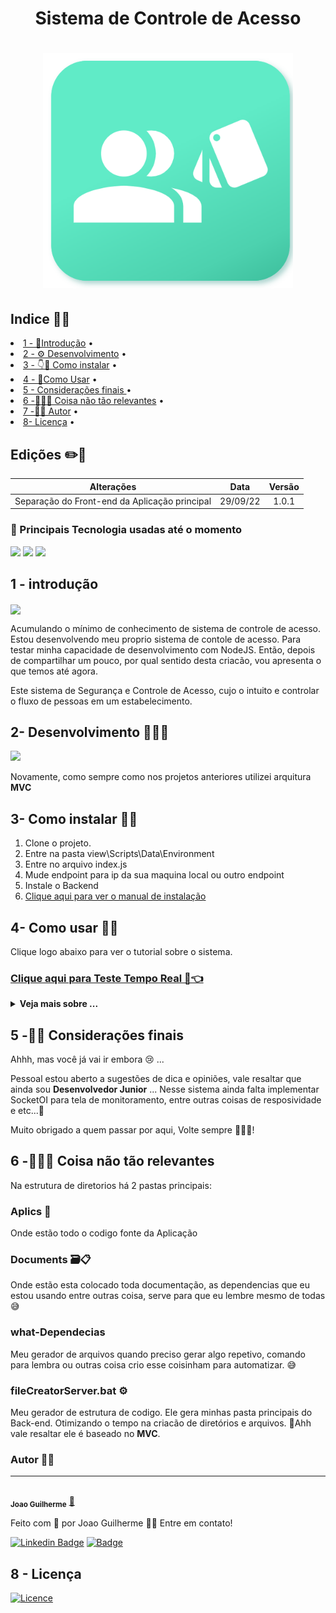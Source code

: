 
<div  align=center >

<h1>Sistema de Controle de Acesso <h1>

   <img width="400px" src="./Documents/Assets/logo.png">

</div>


## Indice 👨‍💻

<p align="center">
 <li> <a href="#introdução">1 - 🚪Introdução</a> •</li>
 <li> <a href="#desenvolvimento">2 - ⚙️ Desenvolvimento</a> • </li>
 <li> <a href="#instalar">3 - 👇🤘 Como instalar</a> • </li>
 <li> <a href="#usar">4 - 🤘Como Usar</a> • </li>
 <li> <a href="#consideraçoesfinais">5 - Considerações finais </a> • </li>
 <li> <a href="#outros">6 -📁😅🤪 Coisa não tão relevantes</a> • </li>
 <li> <a href="#autor">7 -🧑‍💻 Autor</a> • </li>
 <li> <a href="#licensa"> 8- Licença</a> • </li>
</p>


## Edições ✏️📑


Alterações   | Data | Versão
:---------: | :------: | :------:
Separação do Front-end da Aplicação principal | 29/09/22 | 1.0.1 

### 👥 Principais Tecnologia usadas até o momento

<div>
        <img width="70px" src="https://cdn.jsdelivr.net/gh/devicons/devicon/icons/html5/html5-original-wordmark.svg" />
        <img width="70px" src="https://cdn.jsdelivr.net/gh/devicons/devicon/icons/css3/css3-original-wordmark.svg" />
        <img width="65px" src="https://cdn.jsdelivr.net/gh/devicons/devicon/icons/javascript/javascript-original.svg" />
</div>


<h2 id='introdução' color=green ><b>1 - introdução</b></h2>


<img  align=center src="./Documents/Assets/Apresentacao.gif">


Acumulando o mínimo de conhecimento de sistema de controle de acesso. Estou desenvolvendo meu proprio sistema de contole de acesso. Para testar minha capacidade de desenvolvimento com NodeJS. 
Então, depois de compartilhar um pouco, por qual sentido desta criacão, vou apresenta o que temos até agora.

Este sistema de Segurança e Controle de Acesso, cujo o intuito e controlar o fluxo de pessoas em um estabelecimento.




<h2 id='desenvolvimento'><b>2- Desenvolvimento 🥵🧑‍🏭</b></h2>

<img width="300px" src="https://c.tenor.com/YeyWf_YP7PcAAAAM/construct-construction.gif">
<br>

Novamente, como sempre como nos projetos anteriores utilizei arquitura **MVC**


<h2 id='instalar'><b>3- Como instalar 🧑‍🔧</b></h2>

1. Clone o projeto.
2. Entre na pasta view\Scripts\Data\Environment
3. Entre no arquivo index.js
4. Mude endpoint para ip da sua maquina local ou outro endpoint
5. Instale o Backend
6. <a href='https://github.com/JoaoG23/Sistema-Acesso-API'>Clique aqui para ver o manual de instalação<a>



<h2 id='usar'><b>4- Como usar 👩‍💻</b></h2>

Clique logo abaixo para ver o tutorial sobre o sistema.

<h3><a href="https://sistema-controle-acesso.netlify.app">Clique aqui para Teste Tempo Real 🥳👈</a></h3>

<details>
  <summary><b>Veja mais sobre ...</b></summary>


### 2- Entrar no login
<img  align=center src="./Documents/Assets/Login.GIF">

Na primeira tela e a de login. 


#### Registrar 

1- Clique no botão vermelho **registrer-se** aqui..
<img align=center src="./Documents/Assets/registra.png">

2-Os Preencha os campos..FOOOOI Salvado
<img align=center src="./Documents/Assets/salva.png">

3 - Digite senha e login, para o primeiro acesso.
<h3><a href="https://sistema-controle-acesso.netlify.app">Clique aqui para Teste Tempo Real 🥳👈</a><h4>

### Conceito inicial 💡

Como este sistema de Segurança e Controle de Acesso, cujo o intuito 
e controlar o fluxo de pessoas em um estabelecimento. O seu funcionamento
consiste em cadastrar uma pessoa no sistema. Em seguida ir na tela de monitoramento e realizar o Check-in de acesso.


### 3 - Fundamentos gerais da aplicação

Na tela haverá um barra lateral onde estarão todos os menus.

Ao clicar nos menus, você será direcionado para as abas em questão.

Toda aba, terá basicamente o a barra superior e esta haver 3 itens
barra de pequisa, <font color=green><b> Botão verde</b></font> para adicionar, <font color=#FF0000><b> Botão vermelho</b></font> para voltar
a pagina anterior. 


No meio os cartões, e cada cartão haverá um pequeno <font color=#7334fc><b> Botão de x</b></font>,
servidor para exclusão de cartão e dos dados. Veja o GIF abaixo e entenderá:

<img  align=center src="./Documents/Assets/EstruturaGeral.GIF">

Há algumas variações pequenas de layout em outras abas, porém nada fora do comum.


### 4-Como Criar um usuário e fazer Check-in

Vá em usuário.

<img id='cadastrandoUsuario'  align=center src="./Documents/Assets/add.GIF">

1. Clique no icone de verde superior direito.
2. Digite os dados principais
3. **Atenção** a codigo da credencial datas de validade inicial, **Data de vencimento**, <a href='#creditos'>Créditos</a> e **Afastamento**.

Em seguida vá na tela de Check-in.

1. Clique no botão sair na barra lateral no canto inferior.

2. Clique botão ***Area Check-in***.

3. Coloque o código de credencial que você cadastrou ao adicionar o usuário.

4. Selecione a direção de entrada ou saida e clique em Check-in.

<img  align=center src="./Documents/Assets/Checkin.GIF">


<h3>Respostas de Check-in </h3>

* ACESSO LIBERADO ✅ : você tera permissão para passar.

* ACESSO NEGADO ❌ Caso credencial invalida ou vencida : Poderá ser data de validade vencida ou que a data inicial do seu acesso esteja posterior no cadastro do usuário em questão.

* ACESSO BARRADO ✋😡 ou Caso Credencial esteja Inexistente : Que dizer que você não cadastrou nenhum usuario no sistema ou acabaram o seus créditos.

Basicamente o sistema consiste em realizar isso.


<h3>Abas do Menu</h3>

Na barra lateral há alguns items eles são.

 1- Página inicial 🏠

<img  align=center src="./Documents/Assets/Home.GIF">

 Tem um mini Dashboard pequenininho que mostrar algumas
Nestas aba tem 2 Gráficos.


Primeiro  : Mostra no mes quantos acesso foram barrados liberados ou negados do ultimos 30 dias.

Segundo : Quantidade de acesso dos últimos 4 Meses.


 2. Gestores de sistema 👩‍💼: Lista de usuários para acessar o sistema com login e senha.
 
 Observação : Eu tive que mudar o nome para gestores de sistema envés de usuários, pois os usuário aqui, são as pessoas serão que usaram o sistema de controle de acesso para fazer Check-in.

 Obs: Nova atualização 
 Nova Feature versão 1.0.1 
 Quando o gestor é cadastrado será enviado um email para ele informando suas informações do cadastro. 
 

 3. Usuários 🙋‍♂️ : 
São as pessoas que serão cadastradas aqui para realizar o controle delas em um estabelecimento, casa ou eventos.
 O modo de cadastramento vocês poderam ver clicando no <a href='#cadastrandoUsuario'>link aqui</a>. 

 4. Fluxo de acessos 📅:

 <img  align=center src="./Documents/Assets/monitorAcessos.GIF">

 Uma tela que mostrar os onze ultimos acessos. 
 Observação: 'Essa tela ainda terá melhorias implementando Socketio Ok!'

 Ao canto superior tem um botão amarelo escrito ***Monitor em tempo Real*** 
 ele mostra a ultima pessoa em tempo real que passou na tela naquele horario.


 5. Relatórios 🗄️ : 
Tira relatorio dos acessos pode colocar codigo da pessoa, ou mesmo colocar a data final
e inicial dos acesso. Eles podem ser no formato CSV e PDF.


 6. Configurações ⚙️ :
Onde ficaram todas as configurações referente ao sistema. 
Atualmente temos controle de afastamentos. Para selecionar quando usuário for cadastrado. Se ele esta de férias ou em viagem e etc ...


<h2 id='creditos'><b>Créditos 🪙</b></h2>

Ao cadastrar um usuário tem um campo chamado créditos.
Ele serve para limitar o acesso do usuário conforme ele for na área check-in digitando o código da credencial na tela de acessos. Sendo que, quando o este crédito 🪙 estive com **valor 0** o este é  **barrado** .Tendo assim, ele que editar o seu perfil e recarregar mais créditos.

Trazendo para o mundo real. Como se fosse o crédito de celular 🤑📱 .


</details>


<h2 id='consideraçoesfinais'><b>5 -🥺😭 Considerações finais</b></h2>

Ahhh, mas você já vai ir embora 😢 ...

Pessoal estou aberto a sugestões de dica e opiniões, vale resaltar que ainda sou **Desenvolvedor Junior** ... Nesse sistema ainda falta implementar SocketOI para tela de monitoramento, entre outras coisas de resposividade e etc...🤗

Muito obrigado a quem passar por aqui, Volte sempre 🤗🙋‍♂️!


<h2 id='outros'><b>6 -📁😅🤪 Coisa não tão relevantes</b></h2>

Na estrutura de diretorios há 2 pastas principais:

### Aplics 📁
Onde estão todo o codigo fonte da Aplicação 
### Documents 🗃️📋 
Onde estão esta colocado toda documentação, as 
dependencias que eu estou usando entre outras coisa, serve para que eu lembre mesmo de todas 😅 
### what-Dependecias
Meu gerador de arquivos quando preciso gerar algo repetivo, comando para lembra ou outras coisa crio esse coisinham para automatizar. 😅
### fileCreatorServer.bat ⚙️
Meu gerador de estrutura de codigo. Ele gera minhas pasta principais do Back-end. Otimizando o tempo na criacão de diretórios e arquivos. 🤗Ahh vale resaltar ele é baseado no **MVC**.



### Autor ✍🏻

---

 <img style="border-radius:50%;" src="https://avatars.githubusercontent.com/u/80895578?v=4" width="100px;" alt=""/>
 <br />
 <sub><b>Joao Guilherme</b></sub></a> <a href="https://github.com/JoaoG23/">🚀</a>


Feito com 🤭 por Joao Guilherme 👋🏽 Entre em contato!

[![Linkedin Badge](https://img.shields.io/badge/-Joao-blue?style=flat-square&logo=Linkedin&logoColor=white&link=https://www.linkedin.com/in/jaoo/)](https://www.linkedin.com/in/joaog123/) 
[![Badge](https://img.shields.io/badge/-joaoguilherme94@live.com-c80?style=flat-square&logo=Microsoft&logoColor=white&link=mailto:joaoguilherme94@live.com)](mailto:joaoguilherme94@live.com)


<h2 id='licenca'><b>8 - Licença</b></h2>

[![Licence](https://img.shields.io/github/license/Ileriayo/markdown-badges?style=for-the-badge)](./LICENSE)

        

